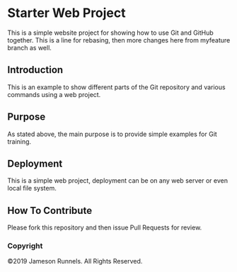 # Starter Web Project

This is a simple website project for showing how to use Git and GitHub together. This is a line for rebasing, then more changes here from myfeature branch as well.

## Introduction

This is an example to show different parts of the Git repository and various commands using a web project.

## Purpose

As stated above, the main purpose is to provide simple examples for Git training.

## Deployment

This is a simple web project, deployment can be on any web server or even local file system.

## How To Contribute

Please fork this repository and then issue Pull Requests for review.

### Copyright

©2019 Jameson Runnels. All Rights Reserved.